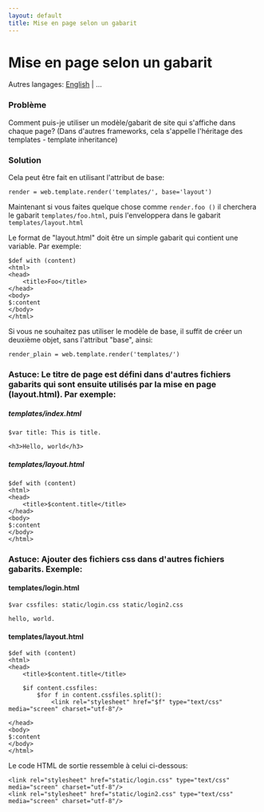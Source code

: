```yaml
---
layout: default
title: Mise en page selon un gabarit
---
```


# Mise en page selon un gabarit

Autres langages: [English](/../layout_template) | ...

### Problème

Comment puis-je utiliser un modèle/gabarit de site qui s'affiche dans chaque page? (Dans d'autres frameworks, cela s'appelle l'héritage des templates - template inheritance)

### Solution

Cela peut être fait en utilisant l'attribut de base:

    render = web.template.render('templates/', base='layout')

Maintenant si vous faites quelque chose comme `render.foo ()` il cherchera le gabarit `templates/foo.html`, puis l'enveloppera dans le gabarit `templates/layout.html`

Le format de "layout.html" doit être un simple gabarit qui contient une variable. Par exemple:

    $def with (content)
    <html>
    <head>
        <title>Foo</title>
    </head>
    <body>
    $:content
    </body>
    </html>

Si vous ne souhaitez pas utiliser le modèle de base, il suffit de créer un deuxième objet, sans l'attribut "base", ainsi:

    render_plain = web.template.render('templates/')

### Astuce: Le titre de page est défini dans d'autres fichiers gabarits qui sont ensuite utilisés par la mise en page (layout.html). Par exemple:

##### templates/index.html
    $var title: This is title.

    <h3>Hello, world</h3>

##### templates/layout.html
    $def with (content)
    <html>
    <head>
        <title>$content.title</title>
    </head>
    <body>
    $:content
    </body>
    </html>

### Astuce: Ajouter des fichiers css dans d'autres fichiers gabarits. Exemple:

#### templates/login.html

    $var cssfiles: static/login.css static/login2.css

    hello, world.

#### templates/layout.html

    $def with (content)
    <html>
    <head>
        <title>$content.title</title>

        $if content.cssfiles:
            $for f in content.cssfiles.split():
                <link rel="stylesheet" href="$f" type="text/css" media="screen" charset="utf-8"/>

    </head>
    <body>
    $:content
    </body>
    </html>

Le code HTML de sortie ressemble à celui ci-dessous:

    <link rel="stylesheet" href="static/login.css" type="text/css" media="screen" charset="utf-8"/>
    <link rel="stylesheet" href="static/login2.css" type="text/css" media="screen" charset="utf-8"/>
